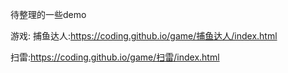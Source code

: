 待整理的一些demo

游戏:
捕鱼达人:https://coding.github.io/game/捕鱼达人/index.html

扫雷:https://coding.github.io/game/扫雷/index.html
